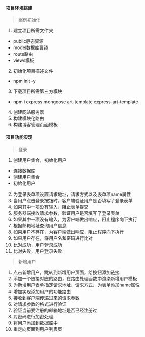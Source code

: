 #### 项目环境搭建
> 案例初始化
1. 建立项目所需文件夹
- public静态资源
- model数据库曹锁
- route路由
- views模板
2. 初始化项目描述文件
- npm init -y
3. 下载项目所需第三方模块
- npm i express mongoose art-template express-art-template
4. 创建网站服务器
5. 构建模块化路由
6. 构建博客管理页面模板
#### 项目功能实现
> 登录
1. 创建用户集合，初始化用户
- 连接数据库
- 创建用户集合
- 初始化用户
2. 为登录表单项设置请求地址，请求方式以及表单项name属性
3. 当用户点击登录按钮时，客户端验证用户是否填写了登录表单
4. 如果其中一项没有输入，阻止表单提交
5. 服务器端接收请求参数，验证用户是否填写了登录表单
6. 如果其中一项没有输入，为客户端做出响应，阻止程序向下执行
7. 根据邮箱地址查询用户信息
8. 如果用户不存在，为客户端做出响应，阻止程序向下执行
9. 如果用户存在，将用户名和密码进行比对
10. 比对成功，用户登录成功
11. 比对失败，用户登录失败

>新增用户
1. 点击新增用户，跳转到新增用户页面，给按钮添加链接
2. 添加一个链接对应的路由，在路由处理函数中渲染新增用户模板
3. 为新增用户表单指定请求地址、请求方式、为表单添加name属性
4. 增加实现添加用户的功能路由
5. 接收到客户端传递过来的请求参数
6. 对请求参数的格式进行验证
7. 验证当前要注册的邮箱地址是否已经注册过
8. 对密码进行加密处理
9. 将用户添加到数据库中
10. 重定向页面到用户列表页
